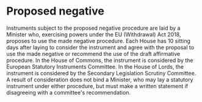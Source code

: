 # Proposed negative 

Instruments subject to the proposed negative procedure are laid by a Minister who, exercising powers under the EU (Withdrawal) Act 2018, proposes to use the made negative procedure. Each House has 10 sitting days after laying to consider the instrument and agree with the proposal to use the made negative or recommend the use of the draft affirmative procedure. In the House of Commons, the instrument is considered by the European Statutory Instruments Committee. In the House of Lords, the instrument is considered by the Secondary Legislation Scrutiny Committee. A result of consideration does not bind a Minister, who may lay a statutory instrument under either procedure, but must make a written statement if disagreeing with a committee's recommendation.